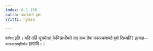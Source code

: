 ```yaml
---
index: 6.1.156
sutra: कारस्करो वृक्षः
vritti: nyasa

---
```

`केचित्` इति। यदि तर्हि सूत्रमेतत् केचिन्नाधीयते तत् कथं तेषां कारस्कशब्दो वृक्षे सिध्यति? इत्याह--`पारस्करप्रभृतिष्वेव` इत्यादि।।